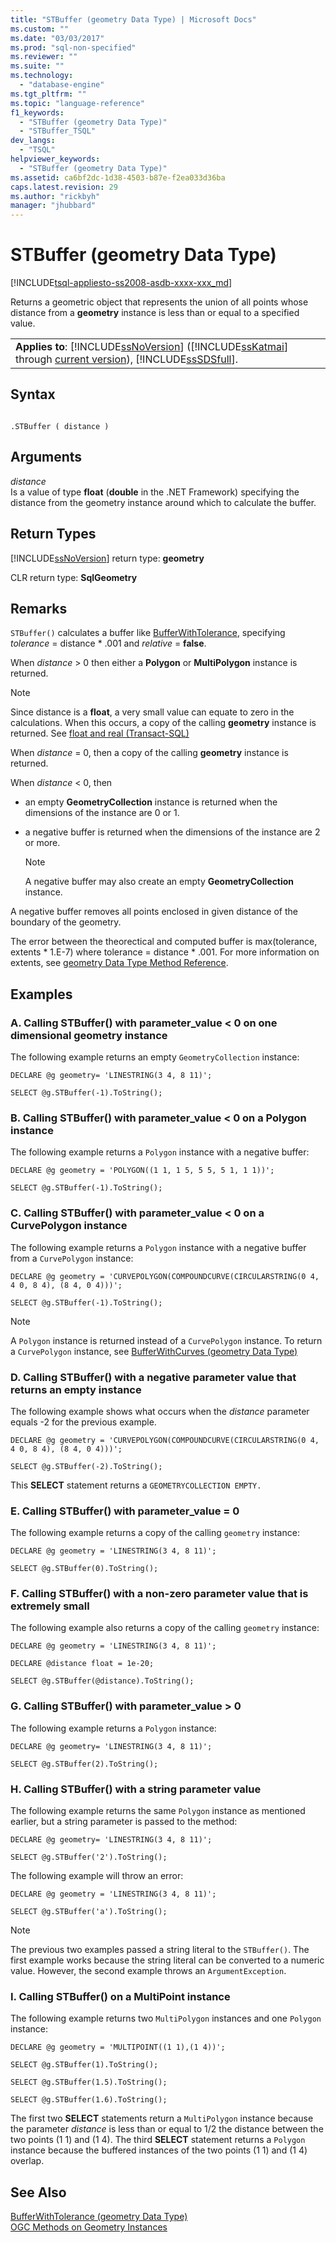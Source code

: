 ```yaml
---
title: "STBuffer (geometry Data Type) | Microsoft Docs"
ms.custom: ""
ms.date: "03/03/2017"
ms.prod: "sql-non-specified"
ms.reviewer: ""
ms.suite: ""
ms.technology: 
  - "database-engine"
ms.tgt_pltfrm: ""
ms.topic: "language-reference"
f1_keywords: 
  - "STBuffer (geometry Data Type)"
  - "STBuffer_TSQL"
dev_langs: 
  - "TSQL"
helpviewer_keywords: 
  - "STBuffer (geometry Data Type)"
ms.assetid: ca6bf2dc-1d38-4503-b87e-f2ea033d36ba
caps.latest.revision: 29
ms.author: "rickbyh"
manager: "jhubbard"
---
```

# STBuffer (geometry Data Type)
[!INCLUDE[tsql-appliesto-ss2008-asdb-xxxx-xxx_md](../../../relational-databases/import-export/includes/tsql-appliesto-ss2008-asdb-xxxx-xxx-md.md)]

  Returns a geometric object that represents the union of all points whose distance from a **geometry** instance is less than or equal to a specified value.  
  
||  
|-|  
|**Applies to**: [!INCLUDE[ssNoVersion](../../../advanced-analytics/r-services/includes/ssnoversion-md.md)] ([!INCLUDE[ssKatmai](../../../analysis-services/data-mining/includes/sskatmai-md.md)] through [current version](http://go.microsoft.com/fwlink/p/?LinkId=299658)), [!INCLUDE[ssSDSfull](../../../analysis-services/multidimensional-models/includes/sssdsfull-md.md)].|  
  
## Syntax  
  
```  
  
.STBuffer ( distance )  
```  
  
## Arguments  
 *distance*  
 Is a value of type **float** (**double** in the .NET Framework) specifying the distance from the geometry instance around which to calculate the buffer.  
  
## Return Types  
 [!INCLUDE[ssNoVersion](../../../advanced-analytics/r-services/includes/ssnoversion-md.md)] return type: **geometry**  
  
 CLR return type: **SqlGeometry**  
  
## Remarks  
 `STBuffer()` calculates a buffer like [BufferWithTolerance](../../../t-sql/spatial/geometry/bufferwithtolerance-geometry-data-type.md), specifying *tolerance* = distance \* .001 and *relative* = **false**.  
  
 When *distance* > 0 then either a **Polygon** or **MultiPolygon** instance is returned.  
  
> [!NOTE]  
>  Since distance is a **float**, a very small value can equate to zero in the calculations.  When this occurs, a copy of the calling **geometry** instance is returned.  See [float and real &#40;Transact-SQL&#41;](../../../t-sql/data-types/float-and-real-transact-sql.md)  
  
 When *distance* = 0, then a copy of the calling **geometry** instance is returned.  
  
 When *distance* \< 0, then  
  
-   an empty **GeometryCollection** instance is returned when the dimensions of the instance are 0 or 1.  
  
-   a negative buffer is returned when the dimensions of the instance are 2 or more.  
  
    > [!NOTE]  
    >  A negative buffer may also create an empty **GeometryCollection** instance.  
  
 A negative buffer removes all points enclosed in given distance of the boundary of the geometry.  
  
 The error between the theorectical and computed buffer is max(tolerance, extents * 1.E-7) where tolerance = distance \* .001. For more information on extents, see [geometry Data Type Method Reference](http://msdn.microsoft.com/en-US/library/bb933973(SQL.130).aspx).  
  
## Examples  
  
### A. Calling STBuffer() with parameter_value < 0 on one dimensional geometry instance  
 The following example returns an empty `GeometryCollection` instance:  
  
 `DECLARE @g geometry= 'LINESTRING(3 4, 8 11)';`  
  
 `SELECT @g.STBuffer(-1).ToString();`  
  
### B. Calling STBuffer() with parameter_value < 0 on a Polygon instance  
 The following example returns a `Polygon` instance with a negative buffer:  
  
 `DECLARE @g geometry = 'POLYGON((1 1, 1 5, 5 5, 5 1, 1 1))';`  
  
 `SELECT @g.STBuffer(-1).ToString();`  
  
### C. Calling STBuffer() with parameter_value < 0 on a CurvePolygon instance  
 The following example returns a `Polygon` instance with a negative buffer from a `CurvePolygon` instance:  
  
 `DECLARE @g geometry = 'CURVEPOLYGON(COMPOUNDCURVE(CIRCULARSTRING(0 4, 4 0, 8 4), (8 4, 0 4)))';`  
  
 `SELECT @g.STBuffer(-1).ToString();`  
  
> [!NOTE]  
>  A `Polygon` instance is returned instead of a `CurvePolygon` instance.  To return a `CurvePolygon` instance, see [BufferWithCurves &#40;geometry Data Type&#41;](../../../t-sql/spatial/geometry/bufferwithcurves-geometry-data-type.md)  
  
### D. Calling STBuffer() with a negative parameter value that returns an empty instance  
 The following example shows what occurs when the *distance* parameter equals -2 for the previous example.  
  
 `DECLARE @g geometry = 'CURVEPOLYGON(COMPOUNDCURVE(CIRCULARSTRING(0 4, 4 0, 8 4), (8 4, 0 4)))';`  
  
 `SELECT @g.STBuffer(-2).ToString();`  
  
 This **SELECT** statement returns a `GEOMETRYCOLLECTION EMPTY.`  
  
### E. Calling STBuffer() with parameter_value = 0  
 The following example returns a copy of the calling `geometry` instance:  
  
 `DECLARE @g geometry = 'LINESTRING(3 4, 8 11)';`  
  
 `SELECT @g.STBuffer(0).ToString();`  
  
### F. Calling STBuffer() with a non-zero parameter value that is extremely small  
 The following example also returns a copy of the calling `geometry` instance:  
  
 `DECLARE @g geometry = 'LINESTRING(3 4, 8 11)';`  
  
 `DECLARE @distance float = 1e-20;`  
  
 `SELECT @g.STBuffer(@distance).ToString();`  
  
### G. Calling STBuffer() with parameter_value > 0  
 The following example returns a `Polygon` instance:  
  
 `DECLARE @g geometry= 'LINESTRING(3 4, 8 11)';`  
  
 `SELECT @g.STBuffer(2).ToString();`  
  
### H. Calling STBuffer() with a string parameter value  
 The following example returns the same `Polygon` instance as mentioned earlier, but a string parameter is passed to the method:  
  
 `DECLARE @g geometry= 'LINESTRING(3 4, 8 11)';`  
  
 `SELECT @g.STBuffer('2').ToString();`  
  
 The following example will throw an error:  
  
 `DECLARE @g geometry = 'LINESTRING(3 4, 8 11)';`  
  
 `SELECT @g.STBuffer('a').ToString();`  
  
> [!NOTE]  
>  The previous two examples passed a string literal to the `STBuffer()`.  The first example works because the string literal can be converted to a numeric value. However, the second example throws an `ArgumentException`.  
  
### I. Calling STBuffer() on a MultiPoint instance  
 The following example returns two `MultiPolygon` instances and one `Polygon` instance:  
  
 `DECLARE @g geometry = 'MULTIPOINT((1 1),(1 4))';`  
  
 `SELECT @g.STBuffer(1).ToString();`  
  
 `SELECT @g.STBuffer(1.5).ToString();`  
  
 `SELECT @g.STBuffer(1.6).ToString();`  
  
 The first two **SELECT** statements return a `MultiPolygon` instance because the parameter *distance* is less than or equal to 1/2 the distance between the two points (1 1) and (1 4). The third **SELECT** statement returns a `Polygon` instance because the buffered instances of the two points (1 1) and (1 4) overlap.  
  
## See Also  
 [BufferWithTolerance &#40;geometry Data Type&#41;](../../../t-sql/spatial/geometry/bufferwithtolerance-geometry-data-type.md)   
 [OGC Methods on Geometry Instances](../../../t-sql/spatial/geometry/ogc-methods-on-geometry-instances.md)  
  
  